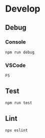 # Develop

## Debug

### Console
```sh
npm run debug
```

### VSCode

`F5`

## Test

```sh
npm run test
```

## Lint

```sh
npx eslint
```
